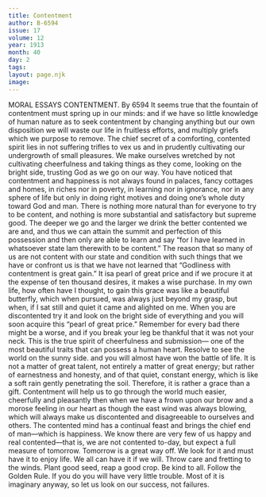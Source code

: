 ```yaml
---
title: Contentment
author: B-6594
issue: 17
volume: 12
year: 1913
month: 40
day: 2
tags:
layout: page.njk
image:
---
```

MORAL ESSAYS    CONTENTMENT.   By 6594    It seems true that the fountain of contentment must spring up in our minds: and if we have so little knowledge of human nature as to seek contentment by changing anything but our own disposition we will waste our life in fruitless efforts, and multiply griefs which we purpose to remove. The chief secret of a comforting, contented spirit lies in not suffering trifles to vex us and in prudently cultivating our undergrowth of small pleasures.    We make ourselves wretched by not cultivating cheerfulness and taking things as they come, looking on the bright side, trusting God as we go on our way.    You have noticed that contentment and happiness is not always found in palaces, fancy cottages and homes, in riches nor in poverty, in learning nor in ignorance, nor in any sphere of life but only in doing right motives and doing one’s whole duty toward God and man.    There is nothing more natural than for everyone to try to be content, and nothing is more substantial and satisfactory but supreme good. The deeper we go and the larger we drink the better contented we are and, and thus we can attain the summit and perfection of this possession and then only are able to learn and say “for I have learned in whatsoever state lam therewith to be content.”    The reason that so many of us are not content with our state and condition with such things that we have or confront us is that we have not learned that “Godliness with contentment is great gain.” It isa pearl of great price and if we procure it at the expense of ten thousand desires, it makes a wise purchase.    In my own life, how often have I thought, to gain this grace was like a beautiful butterfly, which when pursued, was always just beyond my grasp, but when, if I sat still and quiet it came and alighted on me. When you are discontented try it and look on the bright side of everything and you will soon acquire this “pearl of great price.” Remember for every bad there might be a worse, and if you break your leg be thankful that it was not your neck. This is the true spirit of cheerfulness and submission— one of the most beautiful traits that can possess a human heart. Resolve to see the world on the sunny side. and you will almost have won the battle of life. It is not a matter of great talent, not entirely a matter of great energy; but rather of earnestness and honesty, and of that quiet, constant energy, which is like a soft rain gently penetrating the soil. Therefore, it is rather a grace than a gift.    Contentment will help us to go through the world much easier, cheerfully and pleasantly then when we have a frown upon our brow and a morose feeling in our heart as though the east wind was always blowing, which will always make us discontented and disagreeable to ourselves and others.    The contented mind has a continual feast and brings the chief end of man—which is happiness. We know there are very few of us happy and real contented—that is, we are not contented to-day, but expect a full measure of tomorrow. Tomorrow is a great way off. We look for it and must have it to enjoy life. We all can have it if we will. Throw care and fretting to the winds. Plant good seed, reap a good crop. Be kind to all. Follow the Golden Rule. If you do you will have very little trouble. Most of it is imaginary anyway, so let us look on our success, not failures. 
